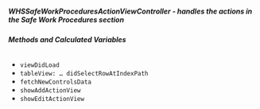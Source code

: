 ##### **WHSSafeWorkProceduresActionViewController** - handles the actions in the Safe Work Procedures section

###### **Methods and Calculated Variables**
- `viewDidLoad`
- `tableView: … didSelectRowAtIndexPath`
- `fetchNewControlsData`
- `showAddActionView`
- `showEditActionView`